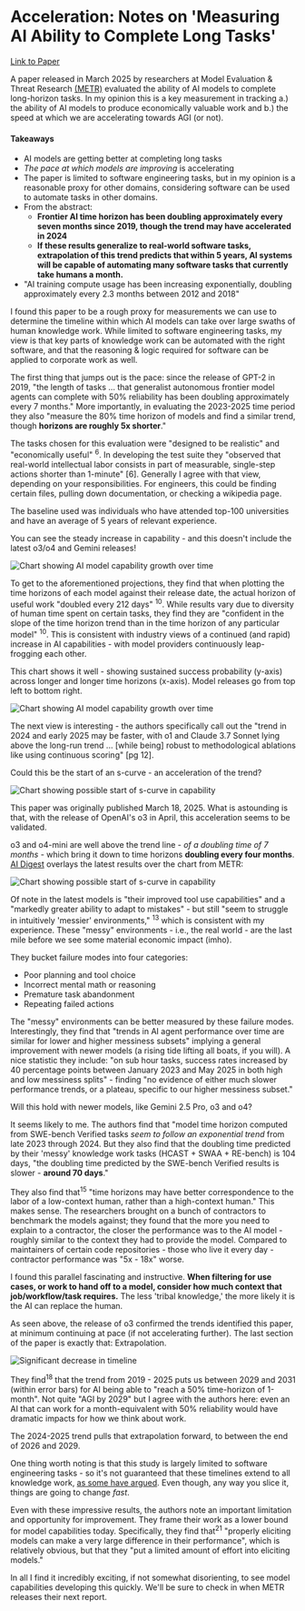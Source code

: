 # Acceleration: Notes on 'Measuring AI Ability to Complete Long Tasks'

[Link to Paper](https://arxiv.org/abs/2503.14499)

A paper released in March 2025 by researchers at Model Evaluation & Threat Research [(METR)](https://metr.org/) evaluated the ability of AI models to complete long-horizon tasks. In my opinion this is a key measurement in tracking a.) the ability of AI models to produce economically valuable work and b.) the speed at which we are accelerating towards AGI (or not).

#### Takeaways
- AI models are getting better at completing long tasks
- *The pace at which models are improving* is accelerating
- The paper is limited to software engineering tasks, but in my opinion is a reasonable proxy for other domains, considering software can be used to automate tasks in other domains.
- From the abstract:
  - **Frontier AI time horizon has been doubling approximately every seven months since 2019, though the trend may have accelerated in 2024**
  - **If these results generalize to real-world software tasks, extrapolation of this trend predicts that within 5 years, AI systems will be capable of automating many software tasks that currently take humans a month.**
- "AI training compute usage has been increasing exponentially, doubling approximately every 2.3 months between 2012 and 2018"


I found this paper to be a rough proxy for measurements we can use to determine the timeline within which AI models can take over large swaths of human knowledge work. While limited to software engineering tasks, my view is that key parts of knowledge work can be automated with the right software, and that the reasoning & logic required for software can be applied to corporate work as well.

The first thing that jumps out is the pace: since the release of GPT-2 in 2019, "the length of tasks ... that generalist autonomous frontier model agents can complete with 50% reliability has been doubling approximately every 7 months." More importantly, in evaluating the 2023-2025 time period they also "measure the 80% time horizon of models and find a similar trend, though **horizons are roughly 5x shorter**." 

The tasks chosen for this evaluation were "designed to be realistic" and "economically useful" <sup title="Page 6">6</sup>. In developing the test suite they "observed that real-world intellectual labor consists in part of measurable, single-step actions shorter than 1-minute" <a class="page-ref" title="page 6">[6]</a>. Generally I agree with that view, depending on your responsibilities. For engineers, this could be finding certain files, pulling down documentation, or checking a wikipedia page.

The baseline used was individuals who have attended top-100 universities and have an average of 5 years of relevant experience.

You can see the steady increase in capability - and this doesn't include the latest o3/o4 and Gemini releases!

![Chart showing AI model capability growth over time](../assets/long_horizon/20250417_chart.png)

To get to the aforementioned projections, they find that when plotting the time horizons of each model against their release date, the actual horizon of useful work "doubled every 212 days" <sup title="Page 10">10</sup>. While results vary due to diversity of human time spent on certain tasks, they find they are "confident in the slope of the time horizon trend than in the time horizon of any particular model" <sup title="Page 10">10</sup>. This is consistent with industry views of a continued (and rapid) increase in AI capabilities - with model providers continuously leap-frogging each other.

This chart shows it well - showing sustained success probability (y-axis) across longer and longer time horizons (x-axis). Model releases go from top left to bottom right.

![Chart showing AI model capability growth over time](../assets/long_horizon/20250417_chart2.jpeg)


The next view is interesting - the authors specifically call out the "trend in 2024 and early 2025 may be faster, with o1 and Claude 3.7 Sonnet lying above the long-run trend ... [while being] robust to methodological ablations like using continuous scoring" [pg 12].

Could this be the start of an s-curve - an acceleration of the trend?

![Chart showing possible start of s-curve in capability](../assets/long_horizon/20250417_chart3.png)

This paper was originally published March 18, 2025. What is astounding is that, with the release of OpenAI's o3 in April, this acceleration seems to be validated. 

o3 and o4-mini are well above the trend line - *of a doubling time of 7 months* - which bring it down to time horizons **doubling every four months**. [AI Digest](https://theaidigest.org/time-horizons) overlays the latest results over the chart from METR:

![Chart showing possible start of s-curve in capability](../assets/long_horizon/20250417_chart4.png)

Of note in the latest models is "their improved tool use capabilities" and a "markedly greater ability to adapt to mistakes" - but still "seem to struggle in intuitively 'messier' environments," <sup title="Page 13">13</sup> which is consistent with my experience. These "messy" environments - i.e., the real world - are the last mile before we see some material economic impact (imho).

They bucket failure modes into four categories:
- Poor planning and tool choice
- Incorrect mental math or reasoning
- Premature task abandonment
- Repeating failed actions

The "messy" environments can be better measured by these failure modes. Interestingly, they find that "trends in AI agent performance over time are similar for lower and higher messiness subsets" implying a general improvement with newer models (a rising tide lifting all boats, if you will). A nice statistic they include: "on sub hour tasks, success rates increased by 40 percentage points between January 2023 and May 2025 in both high and low messiness splits" - finding "no evidence of either much slower performance trends, or a plateau, specific to our higher messiness subset."

Will this hold with newer models, like Gemini 2.5 Pro, o3 and o4?

It seems likely to me. The authors find that "model time horizon computed from SWE-bench Verified tasks *seem to follow an exponential trend* from late 2023 through 2024. But they also find that the doubling time predicted by their 'messy' knowledge work tasks (HCAST + SWAA + RE-bench) is 104 days, "the doubling time predicted by the SWE-bench Verified results is slower - **around 70 days**."

They also find that<sup title="Page 15">15</sup> "time horizons may have better correspondence to the labor of a low-context human, rather than a high-context human." This makes sense. The researchers brought on a bunch of contractors to benchmark the models against; they found that the more you need to explain to a contractor, the closer the performance was to the AI model - roughly similar to the context they had to provide the model. Compared to maintainers of certain code repositories - those who live it every day - contractor performance was "5x - 18x" worse. 

I found this parallel fascinating and instructive. **When filtering for use cases, or work to hand off to a model, consider how much context that job/workflow/task requires.** The less 'tribal knowledge,' the more likely it is the AI can replace the human.

As seen above, the release of o3 confirmed the trends identified this paper, at minimum continuing at pace (if not accelerating further). The last section of the paper is exactly that: Extrapolation.

![Significant decrease in timeline](../assets/long_horizon/chart5.jpeg)

They find<sup title="Page 18">18</sup> that the trend from 2019 - 2025 puts us between 2029 and 2031 (within error bars) for AI being able to "reach a 50% time-horizon of 1-month". Not quite "AGI by 2029" but I agree with the authors here: even an AI that can work for a month-equivalent with 50% reliability would have dramatic impacts for how we think about work.

The 2024-2025 trend pulls that extrapolation forward, to between the end of 2026 and 2029.

One thing worth noting is that this study is largely limited to software engineering tasks - so it's not guaranteed that these timelines extend to all knowledge work, [as some have argued](https://ai-2027.com/). Even though, any way you slice it, things are going to change *fast*.

Even with these impressive results, the authors note an important limitation and opportunity for improvement. They frame their work as a lower bound for model capabilities today. Specifically, they find that<sup title="Page 21">21</sup> "properly eliciting models can make a very large difference in their performance", which is relatively obvious, but that they "put a limited amount of effort into eliciting models."

In all I find it incredibly exciting, if not somewhat disorienting, to see model capabilities developing this quickly. We'll be sure to check in when METR releases their next report.